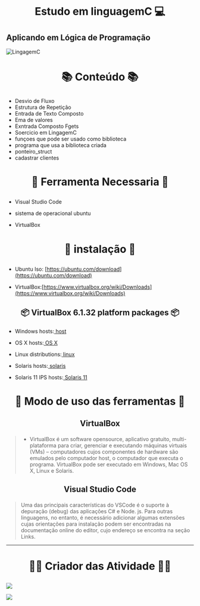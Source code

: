 # <p align="center"> Estudo em linguagemC 💻
## Aplicando em Lógica de Programação

![LingagemC](https://avatars.githubusercontent.com/u/25699522?s=130&v=4)

# <p align="center">📚 Conteúdo 📚
* Desvio de Fluxo
* Estrutura de Repetição
* Entrada de Texto Composto
* Ema de valores
* Exntrada Composto Fgets
* Soercicio em LingagemC
* funçoes que pode ser usado como biblioteca
* programa que usa a biblioteca criada
* ponteiro_struct
* cadastrar clientes

# <p align="center">🧰 **Ferramenta Necessaria** 🧰

* Visual Studio Code

* sistema de operacional ubuntu

* VirtualBox


# <p align="center"> 💾 **instalação** 💾

* Ubuntu Iso: [https://ubuntu.com/download](https://ubuntu.com/download)

* VirtualBox:[https://www.virtualbox.org/wiki/Downloads](https://www.virtualbox.org/wiki/Downloads)

## <p align="center">  📦 **VirtualBox 6.1.32 platform packages** 📦

* Windows hosts:[ host](https://download.virtualbox.org/virtualbox/6.1.32/VirtualBox-6.1.32-149290-Win.exe)

* OS X hosts:[ OS X](https://download.virtualbox.org/virtualbox/6.1.32/VirtualBox-6.1.32-149290-OSX.dmg)

* Linux distributions:[ linux](https://www.virtualbox.org/wiki/Linux_Downloads)

* Solaris hosts:[ solaris](https://download.virtualbox.org/virtualbox/6.1.32/VirtualBox-6.1.32-149290-SunOS.tar.gz)

* Solaris 11 IPS hosts:[ Solaris 11](https://download.virtualbox.org/virtualbox/6.1.32/VirtualBox-6.1.32-149290-Solaris.p5p)

# <p align="center"> 🧰 Modo de uso das ferramentas 🧰

## <p align="center"> VirtualBox
> * VirtualBox é um software opensource, aplicativo gratuito, multi-plataforma para criar, gerenciar e executando máquinas virtuais (VMs) – computadores cujos componentes de hardware são emulados pelo computador host, o computador que executa o programa. VirtualBox pode ser executado em Windows, Mac OS X, Linux e Solaris. 

## <p align="center"> Visual Studio Code



> Uma das principais características do VSCode é o suporte à depuração (debug) das aplicações C# e Node. js. Para outras linguagens, no entanto, é necessário adicionar algumas extensões cujas orientações para instalação podem ser encontradas na documentação online do editor, cujo endereço se encontra na seção Links.

---

# <p align="center"> 👨‍💻 Criador das Atividade 👨‍💻

![](https://img.shields.io/static/v1?label=email:&message=<juliano.vitoriano2002@gmail.com>&color=<colo>&style=<STYLE>&logo=<LOGO>)

![](https://img.shields.io/static/v1?label=Nome:&message=<Juliano>&color=<COLOR>&style=<STYLE>&logo=<LOGO>)